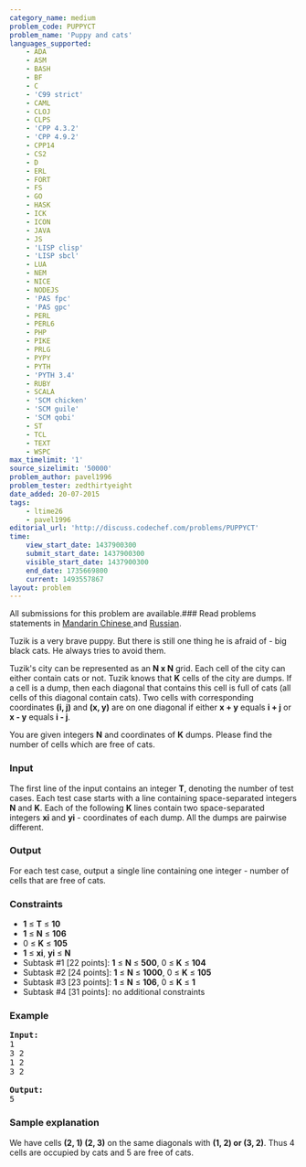 ```yaml
---
category_name: medium
problem_code: PUPPYCT
problem_name: 'Puppy and cats'
languages_supported:
    - ADA
    - ASM
    - BASH
    - BF
    - C
    - 'C99 strict'
    - CAML
    - CLOJ
    - CLPS
    - 'CPP 4.3.2'
    - 'CPP 4.9.2'
    - CPP14
    - CS2
    - D
    - ERL
    - FORT
    - FS
    - GO
    - HASK
    - ICK
    - ICON
    - JAVA
    - JS
    - 'LISP clisp'
    - 'LISP sbcl'
    - LUA
    - NEM
    - NICE
    - NODEJS
    - 'PAS fpc'
    - 'PAS gpc'
    - PERL
    - PERL6
    - PHP
    - PIKE
    - PRLG
    - PYPY
    - PYTH
    - 'PYTH 3.4'
    - RUBY
    - SCALA
    - 'SCM chicken'
    - 'SCM guile'
    - 'SCM qobi'
    - ST
    - TCL
    - TEXT
    - WSPC
max_timelimit: '1'
source_sizelimit: '50000'
problem_author: pavel1996
problem_tester: zedthirtyeight
date_added: 20-07-2015
tags:
    - ltime26
    - pavel1996
editorial_url: 'http://discuss.codechef.com/problems/PUPPYCT'
time:
    view_start_date: 1437900300
    submit_start_date: 1437900300
    visible_start_date: 1437900300
    end_date: 1735669800
    current: 1493557867
layout: problem
---
```

All submissions for this problem are available.###  Read problems statements in [Mandarin Chinese ](http://www.codechef.com/download/translated/LTIME26/mandarin/PUPPYCT.pdf) and [Russian](http://www.codechef.com/download/translated/LTIME26/russian/PUPPYCT.pdf).

 Tuzik is a very brave puppy. But there is still one thing he is afraid of - big black cats. He always tries to avoid them.

 Tuzik's city can be represented as an **N x N** grid. Each cell of the city can either contain cats or not. Tuzik knows that **K** cells of the city are dumps. If a cell is a dump, then each diagonal that contains this cell is full of cats (all cells of this diagonal contain cats). Two cells with corresponding coordinates **(i, j)** and **(x, y)** are on one diagonal if either **x + y** equals **i + j** or **x - y** equals **i - j**.

You are given integers **N** and coordinates of **K** dumps. Please find the number of cells which are free of cats.

### Input

The first line of the input contains an integer **T**, denoting the number of test cases. Each test case starts with a line containing space-separated integers **N** and **K**. Each of the following **K** lines contain two space-separated integers **xi** and **yi** - coordinates of each dump. All the dumps are pairwise different.

### Output

For each test case, output a single line containing one integer - number of cells that are free of cats.

### Constraints

- **1** ≤ **T** ≤ **10**
- **1** ≤ **N** ≤ **106**
- 0 ≤ **K** ≤ **105**
- **1** ≤ **xi**, **yi** ≤ **N**
- Subtask #1 \[22 points\]: **1** ≤ **N** ≤ **500**, 0 ≤ **K** ≤ **104**
- Subtask #2 \[24 points\]: **1** ≤ **N** ≤ **1000**, 0 ≤ **K** ≤ **105**
- Subtask #3 \[23 points\]: **1** ≤ **N** ≤ **106**, 0 ≤ **K** ≤ **1**
- Subtask #4 \[31 points\]: no additional constraints

### Example

<pre><b>Input:</b>
1
3 2 
1 2
3 2 

<b>Output:</b>
5
</pre>
### Sample explanation

We have cells **(2, 1) (2, 3)** on the same diagonals with **(1, 2) or (3, 2)**. Thus 4 cells are occupied by cats and 5 are free of cats.
